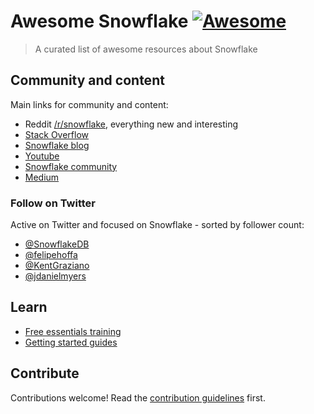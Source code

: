 # Awesome Snowflake [![Awesome](https://awesome.re/badge.svg)](https://awesome.re)

> A curated list of awesome resources about Snowflake

## Community and content

Main links for community and content:

- Reddit [/r/snowflake](https://reddit.com/r/snowflake), everything new and interesting
- [Stack Overflow](https://stackoverflow.com/questions/tagged/snowflake-cloud-data-platform)
- [Snowflake blog](https://www.snowflake.com/blog/)
- [Youtube](https://www.youtube.com/user/snowflakecomputing)
- [Snowflake community](https://community.snowflake.com/s/)
- [Medium](https://medium.com/snowflake/)


### Follow on Twitter

Active on Twitter and focused on Snowflake - sorted by follower count:

- [@SnowflakeDB](https://twitter.com/snowflakedb)
- [@felipehoffa](https://twitter.com/felipehoffa)
- [@KentGraziano](https://twitter.com/KentGraziano)
- [@jdanielmyers](https://twitter.com/jdanielmyers)

## Learn

- [Free essentials training](https://www.snowflake.com/snowflake-essentials-training/)
- [Getting started guides](https://guides.snowflake.com/)



## Contribute

Contributions welcome! Read the [contribution guidelines](contributing.md) first.
